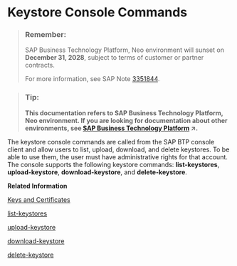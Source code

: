 <!-- loio20b6fbde34b1438dbceb83e1c5e42411 -->

# Keystore Console Commands

> ### Remember:  
> SAP Business Technology Platform, Neo environment will sunset on **December 31, 2028**, subject to terms of customer or partner contracts.
> 
> For more information, see SAP Note [3351844](https://me.sap.com/notes/3351844).

> ### Tip:  
> **This documentation refers to SAP Business Technology Platform, Neo environment. If you are looking for documentation about other environments, see [SAP Business Technology Platform](https://help.sap.com/viewer/65de2977205c403bbc107264b8eccf4b/Cloud/en-US/6a2c1ab5a31b4ed9a2ce17a5329e1dd8.html "SAP Business Technology Platform (SAP BTP) is an integrated offering comprised of four technology portfolios: database and data management, application development and integration, analytics, and intelligent technologies. The platform offers users the ability to turn data into business value, compose end-to-end business processes, and build and extend SAP applications quickly.") :arrow_upper_right:.**

The keystore console commands are called from the SAP BTP console client and allow users to list, upload, download, and delete keystores. To be able to use them, the user must have administrative rights for that account. The console supports the following keystore commands: **list-keystores**, **upload-keystore**, **download-keystore**, and **delete-keystore**.

**Related Information**  


[Keys and Certificates](keys-and-certificates-3735938.md)

[list-keystores](../50-administration-and-ops-neo/list-keystores-fa3c4af.md "This command is used to list the available keystores. You can list keystores on subaccount, application, and subscription levels.")

[upload-keystore](../50-administration-and-ops-neo/upload-keystore-dea2506.md "This command is used to upload a keystore by uploading the keystore file. You can upload keystores on subaccount, application, and subscription levels.")

[download-keystore](../50-administration-and-ops-neo/download-keystore-b45597c.md "This command is used to download a keystore by downloading the keystore file. You can download keystores on subaccount, application, and subscription levels.")

[delete-keystore](../50-administration-and-ops-neo/delete-keystore-0c8539c.md "This command is used to delete a keystore by deleting the keystore file. You can delete keystores on subaccount, application, and subscription levels.")

